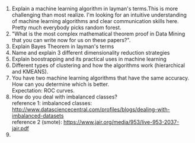 1. Explain a machine learning algorithm in layman's terms.This is more challenging than most realize. I'm looking for an intuitive understanding of machine learning algorithms and clear communication skills here. Pretty much everybody picks random forest.
2. "What is the most complex mathematical theorem proof in Data Mining that you can write now for us on these papers?".
3. Explain Bayes Theorem in layman's terms
4. Name and explain 3 different dimensionality reduction strategies
5. Explain boostrapping and its practical uses in machine learning
6. Different types of clustering and how the algorithms work (hierarchical and KMEANS). 
7. You have two machine learning algorithms that have the same accuracy. How can you determine which is better. 
<br> Expectation: ROC curves. 
8. How do you deal with imbalanced classes?
<br> reference 1: imbalanced classes: http://www.datasciencecentral.com/profiles/blogs/dealing-with-imbalanced-datasets
<br>reference 2 (smote): https://www.jair.org/media/953/live-953-2037-jair.pdf
9.
